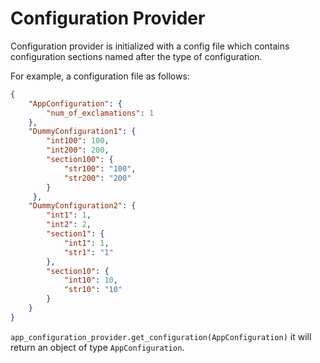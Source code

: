 # Configuration Provider

Configuration provider is initialized with a config file which contains configuration sections named after the type of configuration.

For example, a configuration file as follows:
```json
{
    "AppConfiguration": {
        "num_of_exclamations": 1
    },
    "DummyConfiguration1": {
        "int100": 100,
        "int200": 200,
        "section100": {
            "str100": "100",
            "str200": "200"
        }
     },
    "DummyConfiguration2": {
        "int1": 1,
        "int2": 2,
        "section1": {
            "int1": 1,
            "str1": "1"
        },
        "section10": {
            "int10": 10,
            "str10": "10"
        }
    }
}
```

`app_configuration_provider.get_configuration(AppConfiguration)` it will return an object of type `AppConfiguration`.
